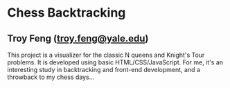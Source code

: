 Chess Backtracking
=================
Troy Feng ([troy.feng@yale.edu](mailto:troy.feng@yale.edu))
----------------

This project is a visualizer for the classic N queens and Knight's Tour problems. It is developed using basic HTML/CSS/JavaScript. For me, it's an interesting study in backtracking and front-end development, and a throwback to my chess days...